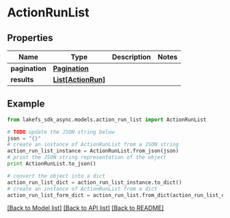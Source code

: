 # ActionRunList


## Properties
Name | Type | Description | Notes
------------ | ------------- | ------------- | -------------
**pagination** | [**Pagination**](Pagination.md) |  | 
**results** | [**List[ActionRun]**](ActionRun.md) |  | 

## Example

```python
from lakefs_sdk_async.models.action_run_list import ActionRunList

# TODO update the JSON string below
json = "{}"
# create an instance of ActionRunList from a JSON string
action_run_list_instance = ActionRunList.from_json(json)
# print the JSON string representation of the object
print ActionRunList.to_json()

# convert the object into a dict
action_run_list_dict = action_run_list_instance.to_dict()
# create an instance of ActionRunList from a dict
action_run_list_form_dict = action_run_list.from_dict(action_run_list_dict)
```
[[Back to Model list]](../README.md#documentation-for-models) [[Back to API list]](../README.md#documentation-for-api-endpoints) [[Back to README]](../README.md)


